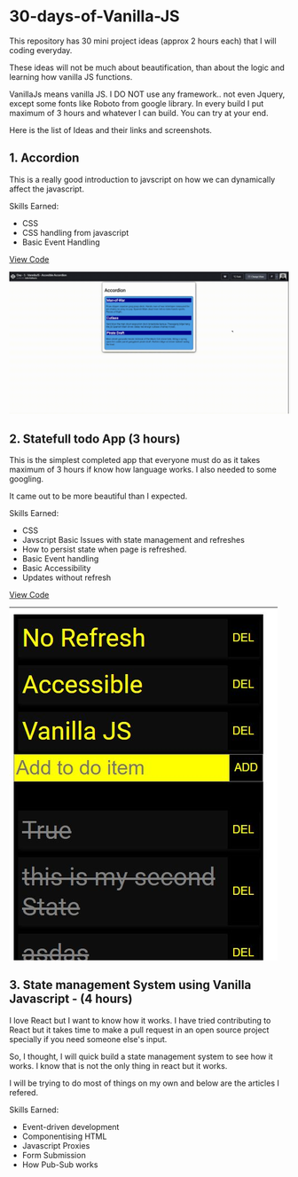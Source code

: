 # 30-days-of-Vanilla-JS
This repository has 30 mini project ideas (approx 2 hours each) that I will coding everyday. 

These ideas will not be much about beautification, than about the logic and learning how vanilla JS functions. 

VanillaJs means vanilla JS. I DO NOT use any framework.. not even Jquery, except some fonts like Roboto from google library. In every build I put maximum of 3 hours and whatever I can build. You can try at your end.

Here is the list of Ideas and their links and screenshots.



## 1. Accordion

This is a really good introduction to javscript on how we can dynamically affect the javascript.

Skills Earned:
- CSS
- CSS handling from javascript
- Basic Event Handling

[View Code](./Day1-Accordion)

![](./Day1-Accordion/sample.gif)



## 2. Statefull todo App (3 hours)

This is the simplest completed app that everyone must do as it takes maximum of 3 hours if know how language works.  I also needed to some googling.

It came out to be more beautiful than I expected. 

Skills Earned:
- CSS
- Javscript Basic Issues with state management and refreshes
- How to persist state when page is refreshed.
- Basic Event handling
- Basic Accessibility
- Updates without refresh


[View Code](./Day2-Stateful-Todo-App)

![](./Day2-Stateful-Todo-App/sample.jpg)


## 3. State management System using Vanilla Javascript - (4 hours)

I love React but I want to know how it works. I have tried contributing to React but it takes time to make a pull request in an open source project specially if you need someone else's input.

So, I thought, I will quick build a state management system to see how it works. I know that is not the only thing in react but it works.

I will be trying to do most of things on my own and below are the articles I refered.

Skills Earned:

- Event-driven development
- Componentising HTML
- Javascript Proxies
- Form Submission
- How Pub-Sub works



